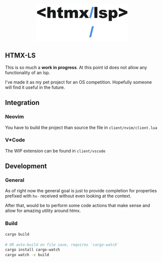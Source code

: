 <div align="center">
  <a href="https://github.com/ThePrimeagen/htmx-lsp#gh-light-mode-only"><img src="assets/logo.svg#gh-light-mode-only"        width="300px" alt="HTMX-LSP logo"/></a>
  <a href="https://github.com/ThePrimeagen/htmx-lsp#gh-dark-mode-only"><img src="assets/logo.darkmode.svg#gh-dark-mode-only" width="300px" alt="HTMX-LSP logo"/></a>
</div>

## HTMX-LS

This is so much a **work in progress**. At this point id does not allow any functionality of an lsp.

I've made it as my pet project for an OS competition. Hopefully someone will find it useful in the future.

## Integration

### Neovim

You have to build the project than source the file in `client/nvim/client.lua`

### V\*Code

The WIP extension can be found in `client/vscode`

## Development

### General

As of right now the general goal is just to provide completion for properties prefixed with `hx-` received without even looking at the context.

After that, would be to perform some code actions that make sense and allow for amazing utility around htmx.

### Build

```bash
cargo build

# OR auto-build on file save, requires `cargo-watch`
cargo install cargo-watch
cargo watch -x build
```
